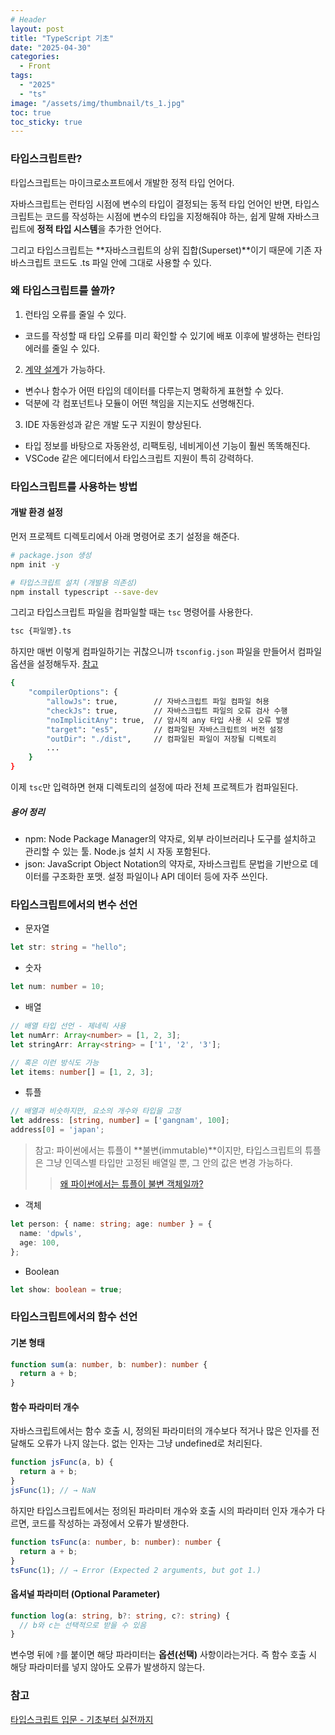 ```yaml
---
# Header
layout: post
title: "TypeScript 기초"
date: "2025-04-30"
categories:
  - Front
tags: 
  - "2025"
  - "ts"
image: "/assets/img/thumbnail/ts_1.jpg"
toc: true
toc_sticky: true
---
```


### 타입스크립트란?
타입스크립트는 마이크로소프트에서 개발한 정적 타입 언어다.

자바스크립트는 런타임 시점에 변수의 타입이 결정되는 동적 타입 언어인 반면,
타입스크립트는 코드를 작성하는 시점에 변수의 타입을 지정해줘야 하는,
쉽게 말해 자바스크립트에 **정적 타입 시스템**을 추가한 언어다.

그리고 타입스크립트는 **자바스크립트의 상위 집합(Superset)**이기 때문에
기존 자바스크립트 코드도 .ts 파일 안에 그대로 사용할 수 있다.

### 왜 타입스크립트를 쓸까?

1. 런타임 오류를 줄일 수 있다.
- 코드를 작성할 때 타입 오류를 미리 확인할 수 있기에 배포 이후에 발생하는 런타임 에러를 줄일 수 있다.

2. [계약 설계](https://en.wikipedia.org/wiki/Design_by_contract)가 가능하다.
- 변수나 함수가 어떤 타입의 데이터를 다루는지 명확하게 표현할 수 있다.
- 덕분에 각 컴포넌트나 모듈이 어떤 책임을 지는지도 선명해진다.

3. IDE 자동완성과 같은 개발 도구 지원이 향상된다.
- 타입 정보를 바탕으로 자동완성, 리팩토링, 네비게이션 기능이 훨씬 똑똑해진다.
- VSCode 같은 에디터에서 타입스크립트 지원이 특히 강력하다.

### 타입스크립트를 사용하는 방법

#### 개발 환경 설정

먼저 프로젝트 디렉토리에서 아래 명령어로 초기 설정을 해준다.
```bash
# package.json 생성
npm init -y

# 타입스크립트 설치 (개발용 의존성)
npm install typescript --save-dev
```

그리고 타입스크립트 파일을 컴파일할 때는 `tsc` 명령어를 사용한다.
```bash
tsc {파일명}.ts
```

하지만 매번 이렇게 컴파일하기는 귀찮으니까 `tsconfig.json` 파일을 만들어서 컴파일 옵션을 설정해두자. [참고](https://www.typescriptlang.org/tsconfig/)
```bash
{
    "compilerOptions": {
        "allowJs": true,        // 자바스크립트 파일 컴파일 허용
        "checkJs": true,        // 자바스크립트 파일의 오류 검사 수행
        "noImplicitAny": true,  // 암시적 any 타입 사용 시 오류 발생
        "target": "es5",        // 컴파일된 자바스크립트의 버전 설정
        "outDir": "./dist",     // 컴파일된 파일이 저장될 디렉토리
        ...                     
    }
}
```
이제 `tsc`만 입력하면 현재 디렉토리의 설정에 따라 전체 프로젝트가 컴파일된다.

##### 용어 정리
- npm: Node Package Manager의 약자로, 외부 라이브러리나 도구를 설치하고 관리할 수 있는 툴. Node.js 설치 시 자동 포함된다.
- json: JavaScript Object Notation의 약자로, 자바스크립트 문법을 기반으로 데이터를 구조화한 포맷. 설정 파일이나 API 데이터 등에 자주 쓰인다.

### 타입스크립트에서의 변수 선언

- 문자열


```ts
let str: string = "hello";
```

- 숫자


```ts
let num: number = 10;
```

- 배열


```ts
// 배열 타입 선언 - 제네릭 사용
let numArr: Array<number> = [1, 2, 3];
let stringArr: Array<string> = ['1', '2', '3'];

// 혹은 이런 방식도 가능
let items: number[] = [1, 2, 3];
```


- 튜플


```ts
// 배열과 비슷하지만, 요소의 개수와 타입을 고정
let address: [string, number] = ['gangnam', 100];
address[0] = 'japan';
```

> 참고: 파이썬에서는 튜플이 **불변(immutable)**이지만, 타입스크립트의 튜플은 그냥 인덱스별 타입만 고정된 배열일 뿐, 그 안의 값은 변경 가능하다.
>> [왜 파이썬에서는 튜플이 불변 객체일까?](https://stackoverflow.com/questions/1538663/why-are-python-strings-and-tuples-made-immutable)


- 객체


```ts
let person: { name: string; age: number } = {
  name: 'dpwls',
  age: 100,
};
```


- Boolean


```ts
let show: boolean = true;
```

### 타입스크립트에서의 함수 선언

#### 기본 형태
```ts
function sum(a: number, b: number): number {
  return a + b;
}
```

#### 함수 파라미터 개수
자바스크립트에서는 함수 호출 시, 정의된 파라미터의 개수보다 적거나 많은 인자를 전달해도 오류가 나지 않는다. 없는 인자는 그냥 undefined로 처리된다.

```js
function jsFunc(a, b) {
  return a + b;
}
jsFunc(1); // → NaN
```

하지만 타입스크립트에서는 정의된 파라미터 개수와 호출 시의 파라미터 인자 개수가 다르면, 코드를 작성하는 과정에서 오류가 발생한다.

```ts
function tsFunc(a: number, b: number): number {
  return a + b;
}
tsFunc(1); // → Error (Expected 2 arguments, but got 1.)
```

#### 옵셔널 파라미터 (Optional Parameter)
```ts
function log(a: string, b?: string, c?: string) {
  // b와 c는 선택적으로 받을 수 있음
}
```
변수명 뒤에 `?`를 붙이면 해당 파라미터는 **옵션(선택)** 사항이라는거다.
즉 함수 호출 시 해당 파라미터를 넣지 않아도 오류가 발생하지 않는다.

### 참고
[타입스크립트 입문 - 기초부터 실전까지](https://www.inflearn.com/course/%ED%83%80%EC%9E%85%EC%8A%A4%ED%81%AC%EB%A6%BD%ED%8A%B8-%EC%9E%85%EB%AC%B8/dashboard)